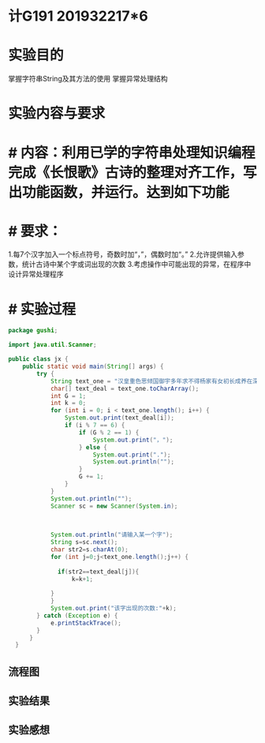 # 计G191 201932217*6
# 实验目的
掌握字符串String及其方法的使用
掌握异常处理结构
# 实验内容与要求
# # 内容：利用已学的字符串处理知识编程完成《长恨歌》古诗的整理对齐工作，写出功能函数，并运行。达到如下功能
# # 要求：
1.每7个汉字加入一个标点符号，奇数时加“，”，偶数时加“。”
2.允许提供输入参数，统计古诗中某个字或词出现的次数
3.考虑操作中可能出现的异常，在程序中设计异常处理程序
# # 实验过程
```java
package gushi;

import java.util.Scanner;

public class jx {
    public static void main(String[] args) {
        try {
            String text_one = "汉皇重色思倾国御宇多年求不得杨家有女初长成养在深闺人未识天生丽质难自弃一朝选在君王侧回眸一笑百媚生六宫粉黛无颜色春寒赐浴华清池温泉水滑洗凝脂侍儿扶起娇无力始是新承恩泽时云鬓花颜金步摇芙蓉帐暖度春宵春宵苦短日高起从此君王不早朝承欢侍宴无闲暇春从春游夜专夜后宫佳丽三千人三千宠爱在一身金屋妆成娇侍夜玉楼宴罢醉和春姊妹弟兄皆列土可怜光彩生门户遂令天下父母心不重生男重生女骊宫高处入青云仙乐风飘处处闻缓歌慢舞凝丝竹尽日君王看不足渔阳鼙鼓动地来惊破霓裳羽衣曲九重城阙烟尘生千乘万骑西南行 ";
            char[] text_deal = text_one.toCharArray();
            int G = 1;
            int k = 0;
            for (int i = 0; i < text_one.length(); i++) {
                System.out.print(text_deal[i]);
                if (i % 7 == 6) {
                    if (G % 2 == 1) {
                        System.out.print("，");
                    } else {
                        System.out.print(".");
                        System.out.println("");
                    }
                    G += 1;
                }
            }
            System.out.println("");
            Scanner sc = new Scanner(System.in);

        
           
            System.out.println("请输入某一个字");
            String s=sc.next();
            char str2=s.charAt(0);
            for (int j=0;j<text_one.length();j++) {
            	
              if(str2==text_deal[j]){
            	  k=k+1;
              
            }
            }
            System.out.print("该字出现的次数:"+k);
        } catch (Exception e) {
            e.printStackTrace();
        }
      }
  }
  ```
  ## 流程图
  
  ## 实验结果
  
  ## 实验感想
